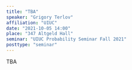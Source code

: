 ```yaml
---
title: "TBA"
speaker: "Grigory Terlov"
affiliation: "UIUC"
date: "2021-10-05 14:00"
place: "347 Altgeld Hall"
seminar: "UIUC Probability Seminar Fall 2021" 
posttype: "seminar"
---
```


TBA
